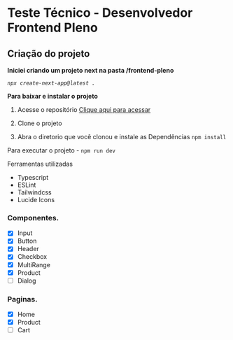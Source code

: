 # Teste Técnico - Desenvolvedor Frontend Pleno

## Criação do projeto

**Iniciei criando um projeto next na pasta /frontend-pleno**

_`npx create-next-app@latest .`_

**Para baixar e instalar o projeto**

1. Acesse o repositório [Clique aqui para acessar](https://github.com/GadiegoN/technical-test)

2. Clone o projeto
3. Abra o diretorio que você clonou e instale as Dependências `npm install`

Para executar o projeto - `npm run dev`

Ferramentas utilizadas

- Typescript
- ESLint
- Tailwindcss
- Lucide Icons

### Componentes.

- [x] Input
- [x] Button
- [x] Header
- [x] Checkbox
- [x] MultiRange
- [x] Product
- [ ] Dialog

### Paginas.

- [x] Home
- [x] Product
- [ ] Cart
